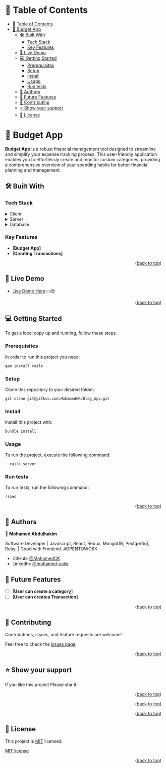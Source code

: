 <a name="readme-top"></a>

<div align="center">

</div>

<!-- TABLE OF CONTENTS -->

# 📗 Table of Contents

- [📗 Table of Contents](#-table-of-contents)
- [📖 Budget App ](#-budget-app-)
  - [🛠 Built With ](#-built-with-)
    - [Tech Stack ](#tech-stack-)
    - [Key Features ](#key-features-)
  - [🚀 Live Demo ](#-live-demo-)
  - [💻 Getting Started ](#-getting-started-)
    - [Prerequisites](#prerequisites)
    - [Setup](#setup)
    - [Install](#install)
    - [Usage](#usage)
    - [Run tests](#run-tests)
  - [👥 Authors ](#-authors-)
  - [🔭 Future Features ](#-future-features-)
  - [🤝 Contributing ](#-contributing-)
  - [⭐️ Show your support ](#️-show-your-support-)
  - [📝 License ](#-license-)

<!-- PROJECT DESCRIPTION -->

# 📖 Budget App <a name="about-project"></a>

**Budget App** is a robust financial management tool designed to streamline and simplify your expense tracking process. This user-friendly application enables you to effortlessly create and monitor custom categories, providing a comprehensive overview of your spending habits for better financial planning and management.
## 🛠 Built With <a name="built-with"></a>

### Tech Stack <a name="tech-stack"></a>

<details>
  <summary>Client</summary>
  <ul>
    <li><a href="https://www.ruby-lang.org/en/">Ruby</a></li>
  </ul>
</details>

<details>
  <summary>Server</summary>
  <ul>
    <li><a href="https://rubyonrails.org/">Ruby on Rails</a></li>
  </ul>
</details>

<details>
<summary>Database</summary>
  <ul>
    <li><a href="https://www.postgresql.org/">PostgreSQL</a></li>
  </ul>
</details>

### Key Features <a name="key-features"></a>

- **[Budget App]**
- **[Creating Transactions]**

<p align="right">(<a href="#readme-top">back to top</a>)</p>

## 🚀 Live Demo <a name="live-demo"></a>

- [Live Demo Here](https://budget-app-siir.onrender.com)👈😊

<p align="right">(<a href="#readme-top">back to top</a>)</p>

## 💻 Getting Started <a name="getting-started"></a>

To get a local copy up and running, follow these steps.

### Prerequisites

In order to run this project you need:

```sh
gem install rails
```

### Setup

Clone this repository to your desired folder:
```sh
git clone git@github.com:MohamedCK/Blog_App.git
```
### Install

Install this project with:
```sh
bundle install
```

### Usage

To run the project, execute the following command:

```sh
  rails server
```

### Run tests

To run tests, run the following command:

```sh
rspec
```

<p align="right">(<a href="#readme-top">back to top</a>)</p>

<!-- AUTHORS -->

## 👥 Authors <a name="authors"></a>


👤 **Mohamed Abdulhakim**

  Software Developer | Javascript, React, Redux, MongoDB, PostgreSql, Ruby. | Good with Frontend. #OPENTOWORK
- GitHub: [@MohamedCK](https://github.com/MohamedCK)
- LinkedIn: [@mohamed-cake](https://www.linkedin.com/in/mohamed-cake/)


## 🔭 Future Features <a name="future-features"></a>

- [ ] **[User can create a category]**
- [ ] **[User can createa Transaction]**

<p align="right">(<a href="#readme-top">back to top</a>)</p>


## 🤝 Contributing <a name="contributing"></a>

Contributions, issues, and feature requests are welcome!

Feel free to check the [issues page](../../issues/).

<p align="right">(<a href="#readme-top">back to top</a>)</p>

## ⭐️ Show your support <a name="support"></a>


If you like this project Please star it.

<p align="right">(<a href="#readme-top">back to top</a>)</p>

<p align="right">(<a href="#readme-top">back to top</a>)</p>

<p align="right">(<a href="#readme-top">back to top</a>)</p>

<!-- LICENSE -->

## 📝 License <a name="license"></a>

This project is [MIT](./LICENSE) licensed.

 [MIT license](https://github.com/MohamedCK/Blog_App/blob/dev/MIT.md)

<p align="right">(<a href="#readme-top">back to top</a>)</p>

